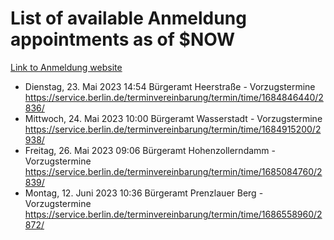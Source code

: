 # List of available Anmeldung appointments as of $NOW
[Link to Anmeldung website](https://service.berlin.de/terminvereinbarung/termin/tag.php?termin=1&anliegen[]=120686&dienstleisterlist=122210,122217,327316,122219,327312,122227,327314,122231,327346,122243,327348,122254,122252,329742,122260,329745,122262,329748,122271,327278,122273,327274,122277,327276,330436,122280,327294,122282,327290,122284,327292,122291,327270,122285,327266,122286,327264,122296,327268,150230,329760,122297,327286,122294,327284,122312,329763,122314,329775,122304,327330,122311,327334,122309,327332,317869,122281,327352,122279,329772,122283,122276,327324,122274,327326,122267,329766,122246,327318,122251,327320,122257,327322,122208,327298,122226,327300&herkunft=http%3A%2F%2Fservice.berlin.de%2Fdienstleistung%2F120686%2F)
- Dienstag, 23. Mai 2023 14:54 Bürgeramt Heerstraße - Vorzugstermine https://service.berlin.de/terminvereinbarung/termin/time/1684846440/2836/
- Mittwoch, 24. Mai 2023 10:00 Bürgeramt Wasserstadt - Vorzugstermine https://service.berlin.de/terminvereinbarung/termin/time/1684915200/2938/
- Freitag, 26. Mai 2023 09:06 Bürgeramt Hohenzollerndamm - Vorzugstermine https://service.berlin.de/terminvereinbarung/termin/time/1685084760/2839/
- Montag, 12. Juni 2023 10:36 Bürgeramt Prenzlauer Berg - Vorzugstermine https://service.berlin.de/terminvereinbarung/termin/time/1686558960/2872/
